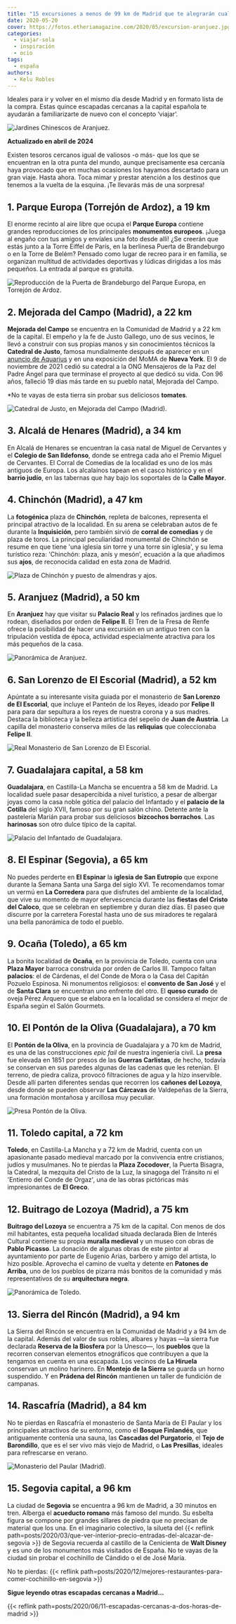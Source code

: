 ```yaml
---
title: "15 excursiones a menos de 99 km de Madrid que te alegrarán cualquier finde"
date: 2020-05-20
cover: https://fotos.etheriamagazine.com/2020/05/excursion-aranjuez.jpg
categories: 
  - viajar-sola
  - inspiración
  - ocio
tags: 
  - españa
authors: 
  - Kelu Robles
---
```


Ideales para ir y volver en el mismo día desde Madrid y en formato lista de la compra. 
Estas quince escapadas cercanas a la capital española te ayudarán a familiarizarte de 
nuevo con el concepto ‘viajar’. 

![Jardines Chinescos de Aranjuez.](https://fotos.etheriamagazine.com/2020/05/excursion-aranjuez.jpg "Jardines Chinescos de Aranjuez. © Miguel Ángel Sanz")

**Actualizado en abril de 2024** 

Existen tesoros cercanos igual de valiosos -o más- que los que se encuentran en la otra 
punta del mundo, aunque precisamente esa cercanía haya provocado que en muchas ocasiones 
los hayamos descartado para un gran viaje. Hasta ahora. Toca mimar y prestar atención a 
los destinos que tenemos a la vuelta de la esquina. ¡Te llevarás más de una sorpresa! 

## 1\. Parque Europa (Torrejón de Ardoz), a 19 km

El enorme recinto al aire libre que ocupa el **Parque Europa** contiene grandes 
reproducciones de los principales **monumentos europeos**. ¡Juega al engaño con tus 
amigos y envíales una foto desde allí! ¿Se creerán que estás junto a la Torre Eiffel de 
París, en la berlinesa Puerta de Brandeburgo o en la Torre de Belém? Pensado como lugar 
de recreo para ir en familia, se organizan multitud de actividades deportivas y lúdicas 
dirigidas a los más pequeños. La entrada al parque es gratuita. 

![Reproducción de la Puerta de Brandeburgo del Parque Europa, en Torrejón de Ardoz.](https://fotos.etheriamagazine.com/2020/05/viaje-madrid-parque-europa.jpg "Reproducción de la Puerta de Brandeburgo del Parque Europa, en Torrejón de Ardoz. © Enrique Gutiérrez")

## 2\. Mejorada del Campo (Madrid), a 22 km

**Mejorada del Campo** se encuentra en la Comunidad de Madrid y a 22 km de la capital. 
El empeño y la fe de Justo Gallego, uno de sus vecinos, le llevó a construir con sus 
propias manos y sin conocimientos técnicos la **Catedral de Justo**, famosa mundialmente 
después de aparecer en un [anuncio de 
Aquarius](https://www.youtube.com/watch?v=tNimfH3sNaY) y en una exposición del MoMA de 
**Nueva York**. El 9 de noviembre de 2021 cedió su catedral a la ONG Mensajeros de la 
Paz del Padre Ángel para que terminase el proyecto al que dedicó su vida. Con 96 años, 
falleció 19 días más tarde en su pueblo natal, Mejorada del Campo. 

\*No te vayas de esta tierra sin probar sus deliciosos **tomates**. 

![Catedral de Justo, en Mejorada del Campo (Madrid).](https://fotos.etheriamagazine.com/2020/05/viaje-madrid-mejorada.jpg "Catedral de Justo, en Mejorada del Campo (Madrid). © Kelu Robles")

## 3\. Alcalá de Henares (Madrid), a 34 km

En Alcalá de Henares se encuentran la casa natal de Miguel de Cervantes y el **Colegio 
de San Ildefonso**, donde se entrega cada año el Premio Miguel de Cervantes. El Corral 
de Comedias de la localidad es uno de los más antiguos de Europa. Los alcalaínos tapean 
en el casco histórico y en el **barrio judío**, en las tabernas que hay bajo los 
soportales de la **Calle Mayor**. 

## 4\. Chinchón (Madrid), a 47 km

La **fotogénica** plaza de **Chinchón**, repleta de balcones, representa el principal 
atractivo de la localidad. En su arena se celebraban autos de fe durante la 
**Inquisición**, pero también sirvió de **corral de comedias** y de plaza de toros. La 
principal peculiaridad monumental de Chinchón se resume en que tiene 'una iglesia sin 
torre y una torre sin iglesia', y su lema turístico reza: 'Chinchón: plaza, anís y 
mesón', ecuación a la que añadimos sus **ajos**, de reconocida calidad en esta zona de 
Madrid. 

![Plaza de Chinchón y puesto de almendras y ajos.](https://fotos.etheriamagazine.com/2020/05/viaje-madrid-chinchon.jpg "Plaza de Chinchón y puesto de almendras y ajos. © Kelu Robles")

## 5\. Aranjuez (Madrid), a 50 km

En **Aranjuez** hay que visitar su **Palacio Real** y los refinados jardines que lo 
rodean, diseñados por orden de **Felipe II**. El Tren de la Fresa de Renfe ofrece la 
posibilidad de hacer una excursión en un antiguo tren con la tripulación vestida de 
época, actividad especialmente atractiva para los más pequeños de la casa. 

![Panorámica de Aranjuez.](https://fotos.etheriamagazine.com/2020/05/viaje-madrid-aranjuez.jpg "Panorámica de Aranjuez. © Free Commons")

## 6\. San Lorenzo de El Escorial (Madrid), a 52 km

Apúntate a su interesante visita guiada por el monasterio de **San Lorenzo de El 
Escorial**, que incluye el Panteón de los Reyes, ideado por **Felipe II** para para dar 
sepultura a los reyes de nuestra corona y a sus madres. Destaca la biblioteca y la 
belleza artística del sepelio de **Juan de Austria**. La capilla del monasterio conserva 
miles de las **reliquias** que coleccionaba **Felipe II**. 

![Real Monasterio de San Lorenzo de El Escorial.](https://fotos.etheriamagazine.com/2020/05/viaje-madrid-escorial.jpg "Real Monasterio de San Lorenzo de El Escorial. © Kelu Robles")

## 7\. Guadalajara capital, a 58 km

**Guadalajara**, en Castilla-La Mancha se encuentra a 58 km de Madrid. La localidad 
suele pasar desapercibida a nivel turístico, a pesar de albergar joyas como la casa 
noble gótica del palacio del Infantado y el **palacio de la Cotilla** del siglo XVII, 
famoso por su gran salón chino. Detente ante la pastelería Marián para probar sus 
deliciosos **bizcochos borrachos**. Las **harinosas** son otro dulce típico de la 
capital. 

![Palacio del Infantado de Guadalajara.](https://fotos.etheriamagazine.com/2020/05/viaje-guadalajara-palacio-infantado.jpg "Palacio del Infantado de Guadalajara. © Mamen F.G.")

## 8\. El Espinar (Segovia), a 65 km

No puedes perderte en **El Espinar** la **iglesia de San Eutropio** que expone durante 
la Semana Santa una Sarga del siglo XVI. Te recomendamos tomar un vermú en **La 
Corredera** para que disfrutes del ambiente de la localidad, que vive su momento de 
mayor efervescencia durante las **fiestas del Cristo del Caloco**, que se celebran en 
septiembre y duran diez días. El paseo que discurre por la carretera Forestal hasta uno 
de sus miradores te regalará una bella panorámica de todo el pueblo. 

## 9\. Ocaña (Toledo), a 65 km

La bonita localidad de **Ocaña**, en la provincia de Toledo, cuenta con una **Plaza 
Mayor** barroca construida por orden de Carlos III. Tampoco faltan **palacios**: el de 
Cárdenas, el del Conde de Mora o la Casa del Capitán Pozuelo Espinosa. Ni monumentos 
religiosos: el **convento de San José** y el de **Santa Clara** se encuentran uno 
enfrente del otro. El **queso curado** de oveja Pérez Arquero que se elabora en la 
localidad se considera el mejor de España según el Salón Gourmets. 

## 10\. El Pontón de la Oliva (Guadalajara), a 70 km

El **Pontón de la Oliva**, en la provincia de Guadalajara y a 70 km de Madrid, es una de 
las construcciones _epic fail_ de nuestra ingeniería civil. La **presa** fue elevada en 
1851 por presos de las **Guerras Carlistas**, de hecho, todavía se conservan en sus 
paredes algunas de las cadenas que les retenían. El terreno, de piedra caliza, provocó 
filtraciones de agua y la hizo inservible. Desde allí parten diferentes sendas que 
recorren los **cañones del Lozoya**, desde donde se pueden observar **Las Cárcavas** de 
Valdepeñas de la Sierra, una formación montañosa y arcillosa muy peculiar. 

![Presa Pontón de la Oliva.](https://fotos.etheriamagazine.com/2020/05/viaje-ponton-de-la-oliva.jpg "Presa Pontón de la Oliva. © Kelu Robles")

## 11\. Toledo capital, a 72 km

**Toledo**, en Castilla-La Mancha y a 72 km de Madrid, cuenta con un apasionante pasado 
medieval marcado por la convivencia entre cristianos, judíos y musulmanes. No te pierdas 
la **Plaza Zocodover**, la Puerta Bisagra, la Catedral, la mezquita del Cristo de la 
Luz, la sinagoga del Tránsito ni el 'Entierro del Conde de Orgaz', una de las obras 
pictóricas más impresionantes de **El Greco**. 

## 12\. Buitrago de Lozoya (Madrid), a 75 km

**Buitrago del Lozoya** se encuentra a 75 km de la capital. Con menos de dos mil 
habitantes, esta pequeña localidad situada declarada Bien de Interés Cultural contiene 
su propia **muralla medieval** y un museo con obras de **Pablo Picasso**. La donación de 
algunas obras de este pintor al ayuntamiento por parte de Eugenio Arias, barbero y amigo 
del artista, lo hizo posible. Aprovecha el camino de vuelta y detente en **Patones de 
Arriba**, uno de los pueblos de pizarra más bonitos de la comunidad y más 
representativos de su **arquitectura negra**. 

![Panorámica de Toledo.](https://fotos.etheriamagazine.com/2020/05/viaje-toledo.jpg "Panorámica de Toledo. © Steven Yu")

## 13\. Sierra del Rincón (Madrid), a 94 km

La Sierra del Rincón se encuentra en la Comunidad de Madrid y a 94 km de la capital. 
Además del valor de sus robles, albares y hayas —la sierra fue declarada **Reserva de la 
Biosfera** por la Unesco—, los **pueblos** que la recorren conservan elementos 
etnográficos que contribuyen a que la tengamos en cuenta en una escapada. Los vecinos de 
**La Hiruela** conservan un molino harinero. En **Montejo de la Sierra** se guarda un 
horno suspendido. Y en **Prádena del Rincón** mantienen un taller de fundición de 
campanas. 

## 14\. Rascafría (Madrid), a 84 km

No te pierdas en Rascafría el monasterio de Santa María de El Paular y los principales 
atractivos de su entorno, como el **Bosque Finlandés**, que antiguamente contenía una 
sauna, las **Cascadas del Purgatorio**, el **Tejo de Barondillo**, que es el ser vivo 
más viejo de Madrid, o **Las Presillas**, ideales para refrescarse en verano. 

![Monasterio del Paular (Madrid).](https://fotos.etheriamagazine.com/2020/05/monasterio-paular-madrid.jpg "Monasterio del Paular (Madrid). © Ana Jiménez/ Pixabay")

## 15\. Segovia capital, a 96 km

La ciudad de **Segovia** se encuentra a 96 km de Madrid, a 30 minutos en tren. Alberga 
el **acueducto romano** más famoso del mundo. Su esbelta figura se compone por grandes 
sillares de piedra que no precisan de material que los una. En el imaginario colectivo, 
la silueta del {{< reflink 
path=posts/2020/03/que-ver-interior-precio-entradas-del-alcazar-de-segovia >}} de 
Segovia recuerda al castillo de la Cenicienta de **Walt Disney** y es uno de los 
monumentos más visitados de España. No te vayas de la ciudad sin probar el cochinillo de 
Cándido o el de José María. 

No te pierdas: {{< reflink 
path=posts/2020/12/mejores-restaurantes-para-comer-cochinillo-en-segovia >}} 

**Sigue leyendo otras escapadas cercanas a Madrid...** 

{{< reflink path=posts/2020/06/11-escapadas-cercanas-a-dos-horas-de-madrid >}}
